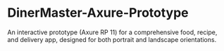 # DinerMaster-Axure-Prototype
An interactive prototype (Axure RP 11) for a comprehensive food, recipe, and delivery app, designed for both portrait and landscape orientations.
